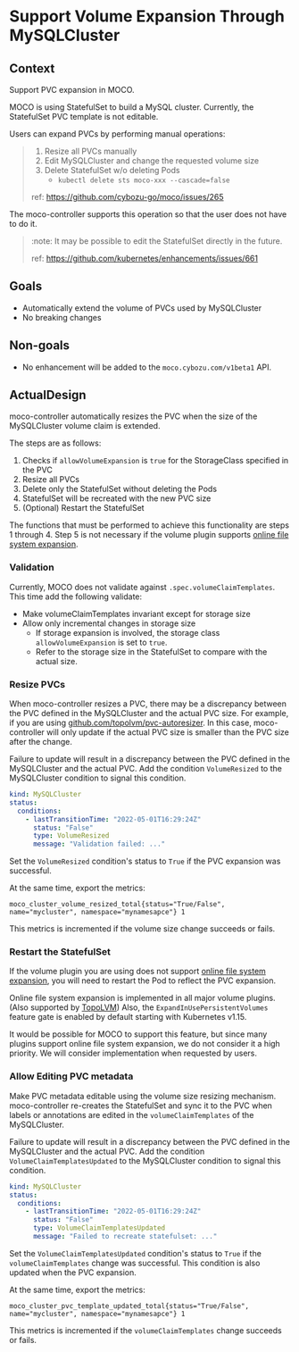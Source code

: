 # Support Volume Expansion Through MySQLCluster

## Context

Support PVC expansion in MOCO.

MOCO is using StatefulSet to build a MySQL cluster.
Currently, the StatefulSet PVC template is not editable.

Users can expand PVCs by performing manual operations:

> 1. Resize all PVCs manually
> 2. Edit MySQLCluster and change the requested volume size
> 3. Delete StatefulSet w/o deleting Pods
>     - `kubectl delete sts moco-xxx --cascade=false`
>
> ref: https://github.com/cybozu-go/moco/issues/265

The moco-controller supports this operation so that the user does not have to do it.

> :note: It may be possible to edit the StatefulSet directly in the future.
> 
> ref: https://github.com/kubernetes/enhancements/issues/661

## Goals

* Automatically extend the volume of PVCs used by MySQLCluster
* No breaking changes

## Non-goals

* No enhancement will be added to the `moco.cybozu.com/v1beta1` API.

## ActualDesign

moco-controller automatically resizes the PVC when the size of the MySQLCluster volume claim is extended.

The steps are as follows:

1. Checks if `allowVolumeExpansion` is `true` for the StorageClass specified in the PVC
2. Resize all PVCs
3. Delete only the StatefulSet without deleting the Pods
4. StatefulSet will be recreated with the new PVC size
5. (Optional) Restart the StatefulSet

The functions that must be performed to achieve this functionality are steps 1 through 4.
Step 5 is not necessary if the volume plugin supports [online file system expansion](https://kubernetes.io/blog/2018/07/12/resizing-persistent-volumes-using-kubernetes/#online-file-system-expansion).

### Validation

Currently, MOCO does not validate against `.spec.volumeClaimTemplates`.
This time add the following validate:

* Make volumeClaimTemplates invariant except for storage size
* Allow only incremental changes in storage size
  * If storage expansion is involved, the storage class `allowVolumeExpansion` is set to `true`.
  * Refer to the storage size in the StatefulSet to compare with the actual size.

### Resize PVCs

When moco-controller resizes a PVC, there may be a discrepancy between the PVC defined in the MySQLCluster and the actual PVC size.
For example, if you are using [github.com/topolvm/pvc-autoresizer](https://github.com/topolvm/pvc-autoresizer).
In this case, moco-controller will only update if the actual PVC size is smaller than the PVC size after the change.

Failure to update will result in a discrepancy between the PVC defined in the MySQLCluster and the actual PVC.
Add the condition `VolumeResized` to the MySQLCluster condition to signal this condition.

```yaml
kind: MySQLCluster
status:
  conditions:
    - lastTransitionTime: "2022-05-01T16:29:24Z"
      status: "False"
      type: VolumeResized
      message: "Validation failed: ..."
```

Set the `VolumeResized` condition's status to `True` if the PVC expansion was successful.

At the same time, export the metrics:

```text
moco_cluster_volume_resized_total{status="True/False", name="mycluster", namespace="mynamesapce"} 1
```

This metrics is incremented if the volume size change succeeds or fails.

### Restart the StatefulSet

If the volume plugin you are using does not support [online file system expansion](https://kubernetes.io/blog/2018/07/12/resizing-persistent-volumes-using-kubernetes/#online-file-system-expansion),
you will need to restart the Pod to reflect the PVC expansion.

Online file system expansion is implemented in all major volume plugins. (Also supported by [TopoLVM](https://blog.kintone.io/entry/topolvm-release-0.4#Volume-expansion))
Also, the `ExpandInUsePersistentVolumes` feature gate is enabled by default starting with Kubernetes v1.15.

It would be possible for MOCO to support this feature, but since many plugins support online file system expansion, we do not consider it a high priority.
We will consider implementation when requested by users.

### Allow Editing PVC metadata

Make PVC metadata editable using the volume size resizing mechanism.
moco-controller re-creates the StatefulSet and sync it to the PVC when labels or annotations are edited in the `volumeClaimTemplates` of the MySQLCluster.

Failure to update will result in a discrepancy between the PVC defined in the MySQLCluster and the actual PVC.
Add the condition `VolumeClaimTemplatesUpdated` to the MySQLCluster condition to signal this condition.

```yaml
kind: MySQLCluster
status:
  conditions:
    - lastTransitionTime: "2022-05-01T16:29:24Z"
      status: "False"
      type: VolumeClaimTemplatesUpdated
      message: "Failed to recreate statefulset: ..."
```

Set the `VolumeClaimTemplatesUpdated` condition's status to `True` if the `volumeClaimTemplates` change was successful.
This condition is also updated when the PVC expansion.

At the same time, export the metrics:

```text
moco_cluster_pvc_template_updated_total{status="True/False", name="mycluster", namespace="mynamesapce"} 1
```

This metrics is incremented if the `volumeClaimTemplates` change succeeds or fails.
